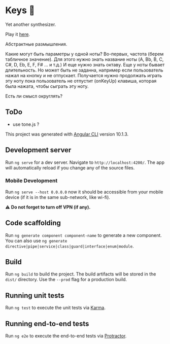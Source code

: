 # Keys 🎵

Yet another synthesizer.

Play it [here](https://a13ks3y.github.io/keys/).


Абстрактные размышления.

Какие могут быть параметры у одной ноты?
Во-первых, частота (берем табличное значение).
Для этого нужно знать название ноты (A, Bb, B, C, C#, D, Eb, E, F, F# ... и т.д.)
И еще нужно знать октаву. Еще у ноты бывает длительность.
Но может быть не заданна, например если пользователь нажал на кнопку
и не отпускает. Получается нужно продолжать играть эту ноту пока пользователь не отпустит
 (onKeyUp) клавиша, которая была нажата, чтобы сыграть эту ноту. 

Есть ли смысл округлять?


## ToDo
* use tone.js ?


This project was generated with [Angular CLI](https://github.com/angular/angular-cli) version 10.1.3.

## Development server

Run `ng serve` for a dev server. Navigate to `http://localhost:4200/`. The app will automatically reload if you change any of the source files.

### Mobile Development
Run `ng serve --host 0.0.0.0` now it should be accessible from your mobile device (if it is in the same sub-network, like wi-fi).

⚠ **Do not forget to turn off VPN (if any).**


## Code scaffolding

Run `ng generate component component-name` to generate a new component. You can also use `ng generate directive|pipe|service|class|guard|interface|enum|module`.

## Build

Run `ng build` to build the project. The build artifacts will be stored in the `dist/` directory. Use the `--prod` flag for a production build.

## Running unit tests

Run `ng test` to execute the unit tests via [Karma](https://karma-runner.github.io).

## Running end-to-end tests

Run `ng e2e` to execute the end-to-end tests via [Protractor](http://www.protractortest.org/).
